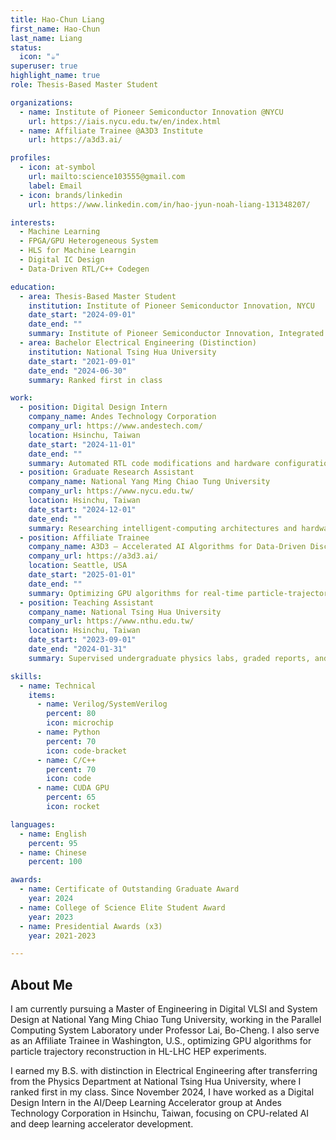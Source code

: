 ```yaml
---
title: Hao-Chun Liang
first_name: Hao-Chun
last_name: Liang
status:
  icon: "☕️"
superuser: true
highlight_name: true
role: Thesis-Based Master Student

organizations:
  - name: Institute of Pioneer Semiconductor Innovation @NYCU
    url: https://iais.nycu.edu.tw/en/index.html
  - name: Affiliate Trainee @A3D3 Institute
    url: https://a3d3.ai/

profiles:
  - icon: at-symbol
    url: mailto:science103555@gmail.com
    label: Email
  - icon: brands/linkedin
    url: https://www.linkedin.com/in/hao-jyun-noah-liang-131348207/

interests:
  - Machine Learning
  - FPGA/GPU Heterogeneous System 
  - HLS for Machine Learngin 
  - Digital IC Design
  - Data-Driven RTL/C++ Codegen

education:
  - area: Thesis-Based Master Student
    institution: Institute of Pioneer Semiconductor Innovation, NYCU
    date_start: "2024-09-01"
    date_end: ""
    summary: Institute of Pioneer Semiconductor Innovation, Integrated Circuit and System Group
  - area: Bachelor Electrical Engineering (Distinction)
    institution: National Tsing Hua University
    date_start: "2021-09-01"
    date_end: "2024-06-30"
    summary: Ranked first in class

work:
  - position: Digital Design Intern
    company_name: Andes Technology Corporation
    company_url: https://www.andestech.com/
    location: Hsinchu, Taiwan
    date_start: "2024-11-01"
    date_end: ""
    summary: Automated RTL code modifications and hardware configuration via CSV & Python templates; performed UVM tests, synthesis, and power/timing analysis for a deep-learning accelerator.
  - position: Graduate Research Assistant
    company_name: National Yang Ming Chiao Tung University
    company_url: https://www.nycu.edu.tw/
    location: Hsinchu, Taiwan
    date_start: "2024-12-01"
    date_end: ""
    summary: Researching intelligent-computing architectures and hardware–software co-acceleration in the Parallel Computing System Laboratory (Prof. Bo-Cheng Lai).
  - position: Affiliate Trainee
    company_name: A3D3 – Accelerated AI Algorithms for Data-Driven Discovery
    company_url: https://a3d3.ai/
    location: Seattle, USA
    date_start: "2025-01-01"
    date_end: ""
    summary: Optimizing GPU algorithms for real-time particle-trajectory reconstruction in HL-LHC high-energy-physics experiments.
  - position: Teaching Assistant
    company_name: National Tsing Hua University
    company_url: https://www.nthu.edu.tw/
    location: Hsinchu, Taiwan
    date_start: "2023-09-01"
    date_end: "2024-01-31"
    summary: Supervised undergraduate physics labs, graded reports, and coordinated experiment schedules.

skills:
  - name: Technical
    items:
      - name: Verilog/SystemVerilog
        percent: 80
        icon: microchip
      - name: Python
        percent: 70
        icon: code-bracket
      - name: C/C++
        percent: 70
        icon: code
      - name: CUDA GPU
        percent: 65
        icon: rocket

languages:
  - name: English
    percent: 95
  - name: Chinese
    percent: 100

awards:
  - name: Certificate of Outstanding Graduate Award
    year: 2024
  - name: College of Science Elite Student Award
    year: 2023
  - name: Presidential Awards (x3)
    year: 2021-2023

---
```


## About Me

I am currently pursuing a Master of Engineering in Digital VLSI and System Design at National Yang Ming Chiao Tung University, working in the Parallel Computing System Laboratory under Professor Lai, Bo-Cheng. I also serve as an Affiliate Trainee in Washington, U.S., optimizing GPU algorithms for particle trajectory reconstruction in HL-LHC HEP experiments.

I earned my B.S. with distinction in Electrical Engineering after transferring from the Physics Department at National Tsing Hua University, where I ranked first in my class. Since November 2024, I have worked as a Digital Design Intern in the AI/Deep Learning Accelerator group at Andes Technology Corporation in Hsinchu, Taiwan, focusing on CPU-related AI and deep learning accelerator development.